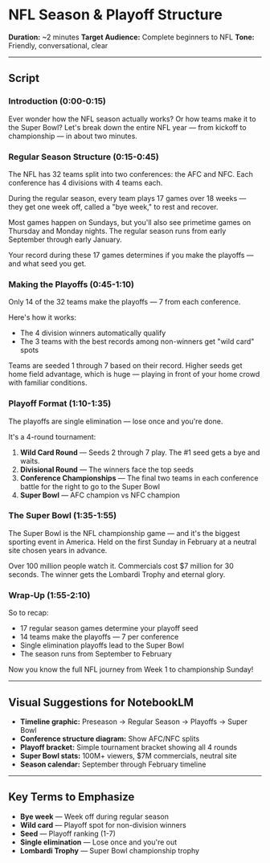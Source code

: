 # NFL Season & Playoff Structure

**Duration:** ~2 minutes
**Target Audience:** Complete beginners to NFL
**Tone:** Friendly, conversational, clear

---

## Script

### Introduction (0:00-0:15)
Ever wonder how the NFL season actually works? Or how teams make it to the Super Bowl? Let's break down the entire NFL year — from kickoff to championship — in about two minutes.

### Regular Season Structure (0:15-0:45)
The NFL has 32 teams split into two conferences: the AFC and NFC. Each conference has 4 divisions with 4 teams each.

During the regular season, every team plays 17 games over 18 weeks — they get one week off, called a "bye week," to rest and recover.

Most games happen on Sundays, but you'll also see primetime games on Thursday and Monday nights. The regular season runs from early September through early January.

Your record during these 17 games determines if you make the playoffs — and what seed you get.

### Making the Playoffs (0:45-1:10)
Only 14 of the 32 teams make the playoffs — 7 from each conference.

Here's how it works:
- The 4 division winners automatically qualify
- The 3 teams with the best records among non-winners get "wild card" spots

Teams are seeded 1 through 7 based on their record. Higher seeds get home field advantage, which is huge — playing in front of your home crowd with familiar conditions.

### Playoff Format (1:10-1:35)
The playoffs are single elimination — lose once and you're done.

It's a 4-round tournament:
1. **Wild Card Round** — Seeds 2 through 7 play. The #1 seed gets a bye and waits.
2. **Divisional Round** — The winners face the top seeds
3. **Conference Championships** — The final two teams in each conference battle for the right to go to the Super Bowl
4. **Super Bowl** — AFC champion vs NFC champion

### The Super Bowl (1:35-1:55)
The Super Bowl is the NFL championship game — and it's the biggest sporting event in America. Held on the first Sunday in February at a neutral site chosen years in advance.

Over 100 million people watch it. Commercials cost $7 million for 30 seconds. The winner gets the Lombardi Trophy and eternal glory.

### Wrap-Up (1:55-2:10)
So to recap:
- 17 regular season games determine your playoff seed
- 14 teams make the playoffs — 7 per conference
- Single elimination playoffs lead to the Super Bowl
- The season runs from September to February

Now you know the full NFL journey from Week 1 to championship Sunday!

---

## Visual Suggestions for NotebookLM

- **Timeline graphic:** Preseason → Regular Season → Playoffs → Super Bowl
- **Conference structure diagram:** Show AFC/NFC splits
- **Playoff bracket:** Simple tournament bracket showing all 4 rounds
- **Super Bowl stats:** 100M+ viewers, $7M commercials, neutral site
- **Season calendar:** September through February timeline

---

## Key Terms to Emphasize

- **Bye week** — Week off during regular season
- **Wild card** — Playoff spot for non-division winners
- **Seed** — Playoff ranking (1-7)
- **Single elimination** — Lose once and you're out
- **Lombardi Trophy** — Super Bowl championship trophy
